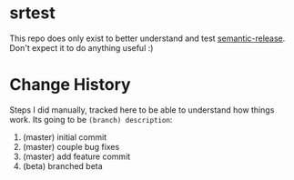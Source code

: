 # srtest

This repo does only exist to better understand and test [semantic-release](https://github.com/semantic-release/semantic-release). Don't expect it to do anything useful :)

# Change History

Steps I did manually, tracked here to be able to understand how things work. Its going to be `(branch) description`:

1. (master) initial commit
2. (master) couple bug fixes
3. (master) add feature commit
4. (beta) branched beta
